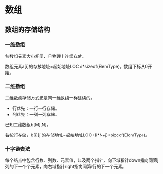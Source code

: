 # 数组

## 数组的存储结构

### 一维数组

各数组元素大小相同，且物理上连续存放。

数组元素a[i]的存放地址=起始地址LOC+i*sizeof(ElemType)。数组下标从0开始。

### 二维数组

二维数组存储方式还是同一维数组一样连续的。

+ 行优先：一行一行存储。
+ 列优先：一列一列存储。

已知二维数组b[M][N]。

若按行存储，b[i][j]的存储地址=起始地址LOC+(i\*N+j)*sizeof(ElemType)。

### 十字链表法

每个结点中包含行数、列数、元素值，以及两个指针，向下域指针down指向同第j列的下一个个元素，向右域指针right指向同第i行的下一个元素。
